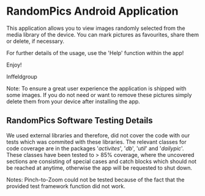 
RandomPics Android Application
==============================

This application allows you to view images randomly selected from the 
media library of the device. You can mark pictures as favourites, share 
them or delete, if necessary.

For further details of the usage, use the 'Help' function within the app!

Enjoy!

Inffeldgroup

Note: To ensure a great user experience the application is shipped with
some images. If you do not need or want to remove these pictures simply delete
them from your device after installing the app.

RandomPics Software Testing Details
-----------------------------------

We used external libraries and therefore, did not cover the code with 
our tests which was commited with these libraries. The relevant classes
for code coverage are in the packages '*activites*', '*db*', '*util*' and '*dailypic*'.
These classes have been tested to > 85% coverage, where the uncovered sections
are consisting of special cases and catch blocks which should not be reached at 
anytime, otherwise the app will be requested to shut down.

Notes: Pinch-to-Zoom could not be tested because of the fact that the provided
test framework function did not work.

